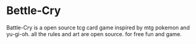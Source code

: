 # Bettle-Cry
Battle-Cry is a open source tcg card game inspired by mtg pokemon and yu-gi-oh. all the rules and art are open source. for free fun and game.
